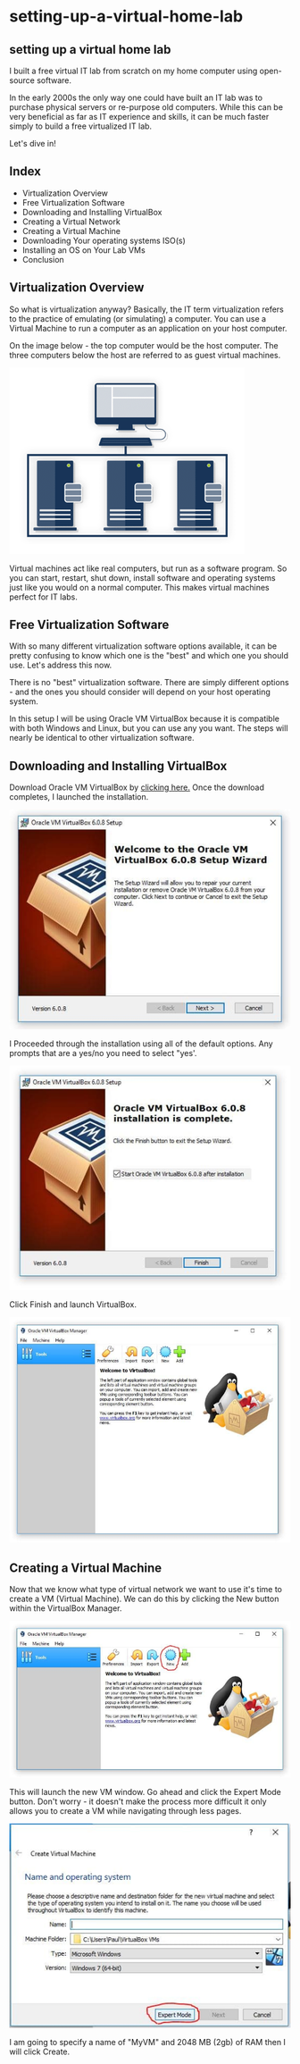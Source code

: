<h1> setting-up-a-virtual-home-lab </h1>
<h2>setting up a virtual home lab </h2>
<P>I built a free virtual IT lab from scratch on my home computer using open-source software. </P>
 
<P>In the early 2000s the only way one could have built an IT lab was to purchase physical servers or re-purpose old computers. While this can be very beneficial as far as IT experience and skills, it can be much faster simply to build a free virtualized IT lab.</P>
 
<p>Let's dive in!</p>

<h2>Index</h2>

<ul>
<li>Virtualization Overview</li>
<li>Free Virtualization Software</li>
<li>Downloading and Installing VirtualBox</li>
<li>Creating a Virtual Network</li>
<li>Creating a Virtual Machine</li>
<li>Downloading Your operating systems ISO(s)</li>
<li>Installing an OS on Your Lab VMs</li>
<li>Conclusion</li>
</ul>

<h2>Virtualization Overview</h2>
<p>So what is virtualization anyway? Basically, the IT term virtualization refers to the practice of emulating (or simulating) a computer. You can use a Virtual Machine to run a computer as an application on your host computer.</p>
 
<p>On the image below - the top computer would be the host computer. The three computers below the host are referred to as guest virtual machines.</p>

<img src="Folder/virtual home machine.png" alt="A virtualisation image">
<p>Virtual machines act like real computers, but run as a software program. So you can start, restart, shut down, install software and operating systems just like you would on a normal computer.
This makes virtual machines perfect for IT labs.</p>

<h2>Free Virtualization Software</h2>
<p>With so many different virtualization software options available, it can be pretty confusing to know which one is the "best" and which one you should use. Let's address this now.</p>
 
<P>There is no "best" virtualization software. There are simply different options - and the ones you should consider will depend on your host operating system.</P>
 
<p>In this setup I will be using Oracle VM VirtualBox because it is compatible with both Windows and Linux, but you can use any you want. The steps will nearly be identical to other virtualization software. </p>

 
<h2>Downloading and Installing VirtualBox</h2>
<p>Download Oracle VM VirtualBox by <a href="url">clicking here.</a> Once the download completes, I launched the installation.</p>

<img src="Folder/VirtualBox-Install.jpg">
<p>I Proceeded through the installation using all of the default options. Any prompts that are a yes/no you need to select "yes'.</p>
<img src="https://github.com/Morricaleb/setting-up-a-virtual-home-lab/blob/51978c20359cd851a214814043ec46ff6cd0e8b0/Folder/VirtualBox-Complete.jpg">
<P>Click Finish and launch VirtualBox.</P>
<img src="Folder/VirtualBox-Dashboard.jpg">
<h2>Creating a Virtual Machine</h2>
<p>Now that we know what type of virtual network we want to use it's time to create a VM (Virtual Machine). We can do this by clicking the New button within the VirtualBox Manager.</p>
<img src="Folder/New.jpg">
<P>This will launch the new VM window. Go ahead and click the Expert Mode button. Don't worry - it doesn't make the process more difficult it only allows you to create a VM while navigating through less pages.</P>
<img src="Folder/New-VM.jpg">
<p>I am going to specify a name of "MyVM" and 2048 MB (2gb) of RAM then I will click Create.</p>



